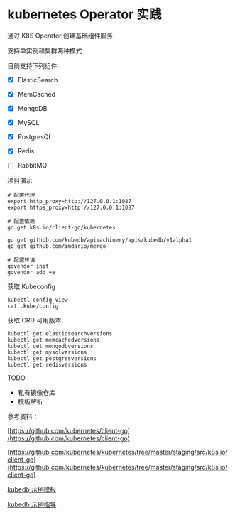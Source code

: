 # kubernetes Operator 实践

通过 K8S Operator 创建基础组件服务

支持单实例和集群两种模式

目前支持下列组件

- [X] ElasticSearch
- [X] MemCached
- [X] MongoDB
- [X] MySQL
- [X] PostgresQL
- [X] Redis
- [ ] RabbitMQ


项目演示
```
# 配置代理
export http_proxy=http://127.0.0.1:1087
export https_proxy=http://127.0.0.1:1087

# 配置依赖
go get k8s.io/client-go/kubernetes

go get github.com/kubedb/apimachinery/apis/kubedb/v1alpha1
go get github.com/imdario/mergo

# 配置环境
govendor init
govendor add +e
```


获取 Kubeconfig
```
kubectl config view
cat .kube/config
```

获取 CRD 可用版本
```
kubectl get elasticsearchversions
kubectl get memcachedversions
kubectl get mongodbversions
kubectl get mysqlversions
kubectl get postgresversions
kubectl get redisversions
```

TODO
- 私有镜像仓库
- 模板解析


参考资料：

[https://github.com/kubernetes/client-go](https://github.com/kubernetes/client-go)

[https://github.com/kubernetes/kubernetes/tree/master/staging/src/k8s.io/client-go](https://github.com/kubernetes/kubernetes/tree/master/staging/src/k8s.io/client-go)

[kubedb 示例模板](https://github.com/kubedb/cli/tree/0.12.0/docs/examples)

[kubedb 示例指导](https://kubedb.com/docs/0.12.0/guides/)
